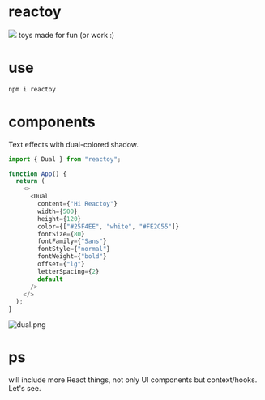 # reactoy

<a href="https://reactjs.org/" target="_blank"><img src="https://img.shields.io/badge/-React-black?style=plastic&logo=React" /></a> toys made for fun (or work :)

# use

```bash
npm i reactoy
```

# components

Text effects with dual-colored shadow.

```typescript
import { Dual } from "reactoy";

function App() {
  return (
    <>
      <Dual
        content={"Hi Reactoy"}
        width={500}
        height={120}
        color={["#25F4EE", "white", "#FE2C55"]}
        fontSize={80}
        fontFamily={"Sans"}
        fontStyle={"normal"}
        fontWeight={"bold"}
        offset={"lg"}
        letterSpacing={2}
        default
      />
    </>
  );
}
```

![dual.png](https://i.loli.net/2021/10/05/pzhUdBAca5euINf.png)

# ps

will include more React things, not only UI components but context/hooks. Let's see.
